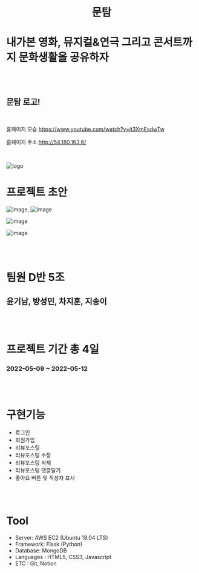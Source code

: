 # <center>문탐
 </center>
 
# 내가본 영화, 뮤지컬&연극 그리고 콘서트까지 문화생활을 공유하자
<br>
<br>

## 문탐 로고!<br>
<br>

홈페이지 모습 https://www.youtube.com/watch?v=jt3XmEsdwTw

홈페이지 주소 http://54.180.163.6/

<br>

![logo](https://user-images.githubusercontent.com/72002228/167826678-63393ff3-578d-431d-94dc-2f948f80c4bf.png)



# 프로젝트 초안


![image](https://user-images.githubusercontent.com/72002228/168017446-525ad298-27d2-477f-80ea-bffe115b174b.png), ![image](https://user-images.githubusercontent.com/72002228/168017784-c4cea18d-96dc-40d6-8eba-0f0ab6863a81.png)


 ![image](https://user-images.githubusercontent.com/72002228/168017699-3b22d43d-8a21-4463-8153-f93e7fd8ae92.png)


![image](https://user-images.githubusercontent.com/72002228/168017565-c60afbe0-4008-4ae6-bd55-14b046d934bf.png)

<br>
<br>

# 팀원 D반 5조


## 윤기남, 방성민, 차지훈, 지송이

<br>
<br>



# 프로젝트 기간 총 4일
### 2022-05-09 ~ 2022-05-12 

<br>
<br>


# 구현기능

- 로그인
- 회원가입
- 리뷰포스팅
- 리뷰포스팅 수정
- 리뷰포스팅 삭제
- 리뷰포스팅 댓글달기
- 좋아요 버튼 및 작성자 표시

<br>
<br>


# Tool


- Server: AWS EC2 (Ubuntu 18.04 LTS)
- Framework: Flask (Python)
- Database: MongoDB
- Languages : HTML5, CSS3, Javascript
- ETC : Git, Notion

<br>
<br>
